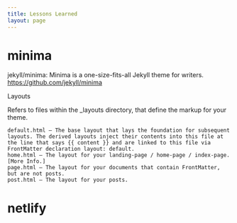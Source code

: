 ```yaml
---
title: Lessons Learned
layout: page
---
```


# minima

jekyll/minima: Minima is a one-size-fits-all Jekyll theme for writers.
https://github.com/jekyll/minima

Layouts

Refers to files within the _layouts directory, that define the markup for your theme.

    default.html — The base layout that lays the foundation for subsequent layouts. The derived layouts inject their contents into this file at the line that says {{ content }} and are linked to this file via FrontMatter declaration layout: default.
    home.html — The layout for your landing-page / home-page / index-page. [More Info.]
    page.html — The layout for your documents that contain FrontMatter, but are not posts.
    post.html — The layout for your posts.


# netlify
